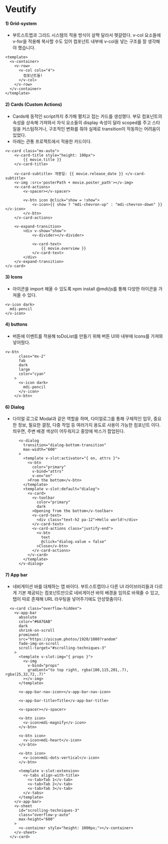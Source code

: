 # Veutify

#### 1) Grid-system

- 부트스트랩과 그리드 시스템의 적용 방식이 살짝 달라서 헷갈렸다. v-col 요소들에 v-for을 적용해 복사할 수도 있어 컴포넌트 내부에 v-col을 넣는 구조를 잘 생각해야 했습니다.

```vue
<template>
  <v-container>
    <v-row>
      <v-col cols="4">
        컴포넌트들!
      </v-col>
    </v-row>
  </v-container>
</template>
```



#### 2) Cards (Custom Actions)

- Cards에 동적인 script까지 추가해 펼치고 접는 카드를 생성했다. 부모 컴포넌트의 속성을 상속해 가져와서 자식 요소들의 display 속성이 달라 scoped를 주고 스타일을 커스텀하거나, 구조적인 변화를 줘야 실제로 transition이 작동하는 어려움이 있었다.
- 아래는 관통 프로젝트에서 적용한 카드이다.

```vue
<v-card class="mx-auto">
    <v-card-title style="height: 100px">
        {{ movie.title }}
    </v-card-title>

    <v-card-subtitle> 개봉일: {{ movie.release_date }} </v-card-subtitle>
    <v-img :src='posterPath + movie.poster_path'></v-img>
    <v-card-actions>
        <v-spacer></v-spacer>

        <v-btn icon @click="show = !show">
            <v-icon>{{ show ? "mdi-chevron-up" : "mdi-chevron-down" }}</v-icon>
        </v-btn>
    </v-card-actions>

    <v-expand-transition>
        <div v-show="show">
            <v-divider></v-divider>

            <v-card-text>
                {{ movie.overview }}
            </v-card-text>
        </div>
    </v-expand-transition>
</v-card>
```



#### 3) Icons

- 아이콘을 import 해올 수 있도록 npm install @mdi/js를 통해 다양한 아이콘을 가져올 수 있다.

```react
<v-icon dark>
  mdi-pencil
</v-icon>
```



#### 4) buttons

- 버튼에 이벤트를 적용해 toDoList를 만들기 위해 버튼 UI와 내부에 Icons를 가져와 넣어줬다.

```vue
<v-btn
      class="mx-2"
      fab
      dark
      large
      color="cyan"
    >
      <v-icon dark>
        mdi-pencil
      </v-icon>
    </v-btn>
```



#### 6) Dialog

- 다이얼 로그로 Modal과 같은 역할을 하며, 다이얼로그를 통해 구체적인 업무, 중요한 정보, 필요한 결정, 다중 작업 등 여러가지 용도로 사용이 가능한 컴포넌트 이다. 띄우면, 주변 배경 색상이 어두워지고 중앙에 박스가 팝업된다.

```vue
      <v-dialog
        transition="dialog-bottom-transition"
        max-width="600"
      >
        <template v-slot:activator="{ on, attrs }">
          <v-btn
            color="primary"
            v-bind="attrs"
            v-on="on"
          >From the bottom</v-btn>
        </template>
        <template v-slot:default="dialog">
          <v-card>
            <v-toolbar
              color="primary"
              dark
            >Opening from the bottom</v-toolbar>
            <v-card-text>
              <div class="text-h2 pa-12">Hello world!</div>
            </v-card-text>
            <v-card-actions class="justify-end">
              <v-btn
                text
                @click="dialog.value = false"
              >Close</v-btn>
            </v-card-actions>
          </v-card>
        </template>
      </v-dialog>
```





#### 7) App bar

- 네비게이션 바를 대체하는 앱 바이다. 부트스트랩이나 다른 UI 라이브러리들과 다르게 기본 제공되는 컴포넌트만으로 네비게이션 바의 배경을 임의로 바꿔줄 수 있고, 탭이 따로 존재해 URL 라우팅을 넣어주기에도 안성맞춤이다.

```vue
  <v-card class="overflow-hidden">
    <v-app-bar
      absolute
      color="#6A76AB"
      dark
      shrink-on-scroll
      prominent
      src="https://picsum.photos/1920/1080?random"
      fade-img-on-scroll
      scroll-target="#scrolling-techniques-3"
    >
      <template v-slot:img="{ props }">
        <v-img
          v-bind="props"
          gradient="to top right, rgba(100,115,201,.7), rgba(25,32,72,.7)"
        ></v-img>
      </template>

      <v-app-bar-nav-icon></v-app-bar-nav-icon>

      <v-app-bar-title>Title</v-app-bar-title>

      <v-spacer></v-spacer>

      <v-btn icon>
        <v-icon>mdi-magnify</v-icon>
      </v-btn>

      <v-btn icon>
        <v-icon>mdi-heart</v-icon>
      </v-btn>

      <v-btn icon>
        <v-icon>mdi-dots-vertical</v-icon>
      </v-btn>

      <template v-slot:extension>
        <v-tabs align-with-title>
          <v-tab>Tab 1</v-tab>
          <v-tab>Tab 2</v-tab>
          <v-tab>Tab 3</v-tab>
        </v-tabs>
      </template>
    </v-app-bar>
    <v-sheet
      id="scrolling-techniques-3"
      class="overflow-y-auto"
      max-height="600"
    >
      <v-container style="height: 1000px;"></v-container>
    </v-sheet>
  </v-card>
```

